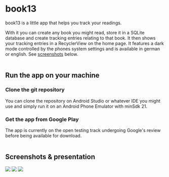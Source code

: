 # book13

book13 is a little app that helps you track your readings.

With it you can create any book you might read, store it in a SQLite database and create tracking entries relating to that book.
It then shows your tracking entries in a RecyclerView on the home page.
It features a dark mode controlled by the phones system settings and is available in german or english. See [screenshots](#screenshots) below.
<br><br>
## Run the app on your machine

### Clone the git repository

You can clone the repository on Android Studio or whatever IDE you might use and simply run it on an Android Phone Emulator with minSdk 21.

### Get the app from Google Play

The app is currently on the open testing track undergoing Google's review before being available for download.
<br><br>
## Screenshots & presentation

![](https://i.imgur.com/B22MiFAl.png) ![](https://i.imgur.com/000sbcAl.png) ![](https://i.imgur.com/KMa7DnLl.png)
